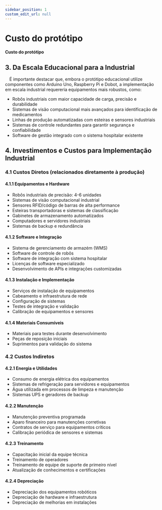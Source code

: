 ```yaml
---
sidebar_position: 1
custom_edit_url: null
---
```


# Custo do protótipo

#### Custo do protótipo

## 3. Da Escala Educacional para a Industrial

&emsp;É importante destacar que, embora o protótipo educacional utilize componentes como Arduino Uno, Raspberry Pi e Dobot, a implementação em escala industrial requereria equipamentos mais robustos, como:

- Robôs industriais com maior capacidade de carga, precisão e durabilidade
- Sistemas de visão computacional mais avançados para identificação de medicamentos
- Linhas de produção automatizadas com esteiras e sensores industriais
- Sistemas de controle redundantes para garantir segurança e confiabilidade
- Software de gestão integrado com o sistema hospitalar existente

## 4. Investimentos e Custos para Implementação Industrial

### 4.1 Custos Diretos (relacionados diretamente à produção)

#### 4.1.1 Equipamentos e Hardware
- Robôs industriais de precisão: 4-6 unidades
- Sistemas de visão computacional industrial
- Sensores RFID/código de barras de alta performance
- Esteiras transportadoras e sistemas de classificação
- Gabinetes de armazenamento automatizados
- Computadores e servidores industriais
- Sistemas de backup e redundância

#### 4.1.2 Software e Integração
- Sistema de gerenciamento de armazém (WMS)
- Software de controle de robôs
- Software de integração com sistema hospitalar
- Licenças de software especializado
- Desenvolvimento de APIs e integrações customizadas

#### 4.1.3 Instalação e Implementação
- Serviços de instalação de equipamentos
- Cabeamento e infraestrutura de rede
- Configuração de sistemas
- Testes de integração e validação
- Calibração de equipamentos e sensores

#### 4.1.4 Materiais Consumíveis
- Materiais para testes durante desenvolvimento
- Peças de reposição iniciais
- Suprimentos para validação do sistema

### 4.2 Custos Indiretos

#### 4.2.1 Energia e Utilidades
- Consumo de energia elétrica dos equipamentos
- Sistemas de refrigeração para servidores e equipamentos
- Água utilizada em processos de limpeza e manutenção
- Sistemas UPS e geradores de backup

#### 4.2.2 Manutenção
- Manutenção preventiva programada
- Aparo financeiro para manutenções corretivas
- Contratos de serviço para equipamentos críticos
- Calibração periódica de sensores e sistemas

#### 4.2.3 Treinamento
- Capacitação inicial da equipe técnica
- Treinamento de operadores
- Treinamento de equipe de suporte de primeiro nível
- Atualização de conhecimentos e certificações

#### 4.2.4 Depreciação
- Depreciação dos equipamentos robóticos
- Depreciação de hardware e infraestrutura
- Depreciação de melhorias em instalações

